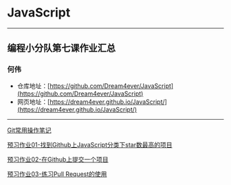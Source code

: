 # JavaScript

---

## 编程小分队第七课作业汇总

### 何伟

- 仓库地址：[https://github.com/Dream4ever/JavaScript](https://github.com/Dream4ever/JavaScript)
- 网页地址：[https://dream4ever.github.io/JavaScript/](https://dream4ever.github.io/JavaScript/)

---

[Git常用操作笔记](https://github.com/xugy0926/getting-started-with-javascript/blob/master/topics/Git%E5%AE%9E%E6%88%98%E7%AC%94%E8%AE%B0.md)

[预习作业01-找到Github上JavaScript分类下star数最高的项目](https://github.com/Dream4ever/JavaScript/wiki/%E9%A2%84%E4%B9%A0%E4%BD%9C%E4%B8%9A01-%E6%89%BE%E5%88%B0Github%E4%B8%8AJavaScript%E5%88%86%E7%B1%BB%E4%B8%8Bstar%E6%95%B0%E6%9C%80%E9%AB%98%E7%9A%84%E9%A1%B9%E7%9B%AE)

[预习作业02-在Github上提交一个项目](https://github.com/Dream4ever/JavaScript/wiki/%E9%A2%84%E4%B9%A0%E4%BD%9C%E4%B8%9A02-%E5%9C%A8Github%E4%B8%8A%E6%8F%90%E4%BA%A4%E4%B8%80%E4%B8%AA%E9%A1%B9%E7%9B%AE)

[预习作业03-练习Pull Request的使用](https://github.com/Dream4ever/JavaScript/wiki/%E9%A2%84%E4%B9%A0%E4%BD%9C%E4%B8%9A03-%E7%BB%83%E4%B9%A0Pull-Request%E7%9A%84%E4%BD%BF%E7%94%A8)
